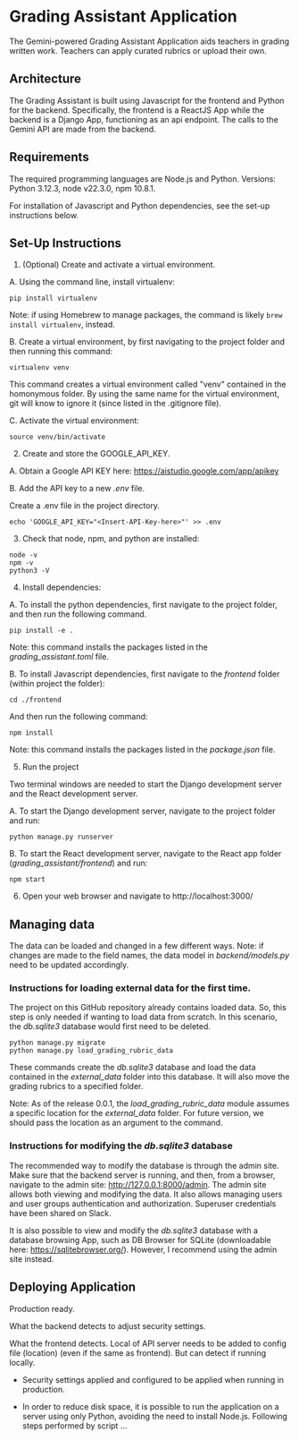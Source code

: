 # Grading Assistant Application

The Gemini-powered Grading Assistant Application aids teachers in grading written work. Teachers can apply curated rubrics or upload their own.

## Architecture

The Grading Assistant is built using Javascript for the frontend and Python for the backend. Specifically, the frontend is a ReactJS App while the backend is a Django App, functioning as an api endpoint. The calls to the Gemini API are made from the backend.

## Requirements

The required programming languages are Node.js and Python. Versions: Python 3.12.3, node v22.3.0, npm 10.8.1.

For installation of Javascript and Python dependencies, see the set-up instructions below.

## Set-Up Instructions

1. (Optional) Create and activate a virtual environment.

  A. Using the command line, install virtualenv:

  ```console
  pip install virtualenv
  ```
  Note: if using Homebrew to manage packages, the command is likely `brew install virtualenv`, instead.

  B. Create a virtual environment, by first navigating to the project folder and then running this command:

  ```console
  virtualenv venv
  ```

  This command creates a virtual environment called "venv" contained in the homonymous folder. By using the same name for the virtual environment, git will know to ignore it (since listed in the .gitignore file).

  C. Activate the virtual environment:

  ```console
  source venv/bin/activate
  ```

2. Create and store the GOOGLE_API_KEY.

  A. Obtain a Google API KEY here: https://aistudio.google.com/app/apikey

  B. Add the API key to a new _.env_ file.

  Create a .env file in the project directory.

  ```console
  echo 'GOOGLE_API_KEY="<Insert-API-Key-here>"' >> .env
  ```

3. Check that node, npm, and python are installed:

  ```console
  node -v
  npm -v
  python3 -V
  ```

4. Install dependencies:

  A. To install the python dependencies, first navigate to the project folder, and then run the following command.

  ```console
  pip install -e .
  ```

  Note: this command installs the packages listed in the _grading_assistant.toml_ file.

  B. To install Javascript dependencies, first navigate to the _frontend_ folder (within project the folder):

  ```console
  cd ./frontend
  ```

  And then run the following command:

  ```console
  npm install
  ```

  Note: this command installs the packages listed in the _package.json_ file.

5. Run the project

  Two terminal windows are needed to start the Django development server and the React development server.

  A. To start the Django development server, navigate to the project folder and run:

  ```console
  python manage.py runserver
  ```
  B. To start the React development server, navigate to the React app folder (_grading_assistant/frontend_) and run:

  ```console
  npm start
  ````

6. Open your web browser and navigate to http://localhost:3000/

## Managing data

The data can be loaded and changed in a few different ways. Note: if changes are made to the field names, the data model in _backend/models.py_ need to be updated accordingly.

### Instructions for loading external data for the first time.

The project on this GitHub repository already contains loaded data. So, this step is only needed if wanting to load data from scratch. In this scenario, the _db.sqlite3_ database would first need to be deleted.


```console
python manage.py migrate
python manage.py load_grading_rubric_data
````

These commands create the _db.sqlite3_ database and load the data contained in the _external_data_ folder into this database. It will also move the grading rubrics to a specified folder.

Note: As of the release 0.0.1, the _load_grading_rubric_data_ module assumes a specific location for the _external_data_ folder. For future version, we should pass the location as an argument to the command.

### Instructions for modifying the _db.sqlite3_ database

The recommended way to modify the database is through the admin site. Make sure that the backend server is running, and then, from a browser, navigate to the admin site: http://127.0.0.1:8000/admin. The admin site allows both viewing and modifying the data. It also allows managing users and user groups authentication and authorization. Superuser credentials have been shared on Slack.

It is also possible to view and modify the _db.sqlite3_ database with a database browsing App, such as DB Browser for SQLite (downloadable here: https://sqlitebrowser.org/). However, I recommend using the admin site instead.

## Deploying Application


Production ready.

What the backend detects to adjust security settings.

What the frontend detects. Local of API server needs to be added to config file (location) (even if the same as frontend).
But can detect if running locally.


* Security settings applied and configured to be applied when running in production.

* In order to reduce disk space, it is possible to run the application on a server using only Python, avoiding the need to install Node.js. Following steps performed by script ...

